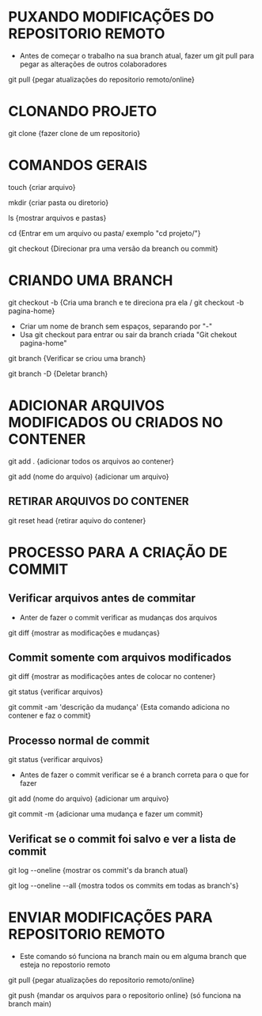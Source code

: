 # PUXANDO MODIFICAÇÕES DO REPOSITORIO REMOTO
- Antes de começar o trabalho na sua branch atual, fazer um git pull para pegar as alterações de outros colaboradores

git pull {pegar atualizações do repositorio remoto/online}

# CLONANDO PROJETO

git clone {fazer clone de um repositorio}

# COMANDOS GERAIS

touch {criar arquivo}

mkdir {criar pasta ou diretorio}

ls {mostrar arquivos e pastas}

cd {Entrar em um arquivo ou pasta/ exemplo "cd projeto/"}

git checkout {Direcionar pra uma versão da breanch ou commit}

# CRIANDO UMA BRANCH

git checkout -b {Cria uma branch e te direciona pra ela / git checkout -b pagina-home}
- Criar um nome de branch sem espaços, separando por "-"
- Usa git checkout para entrar ou sair da branch criada "Git chekout pagina-home"

git branch {Verificar se criou uma branch}

git branch -D {Deletar branch}

# ADICIONAR ARQUIVOS MODIFICADOS OU CRIADOS NO CONTENER

git add . {adicionar todos os arquivos ao contener}

git add (nome do arquivo) {adicionar um arquivo}

## RETIRAR ARQUIVOS DO CONTENER

git reset head {retirar aquivo do contener}

# PROCESSO PARA A CRIAÇÃO DE COMMIT
## Verificar arquivos antes de commitar
- Anter de fazer o commit verificar as mudanças dos arquivos 

git diff {mostrar as modificações e mudanças}

## Commit somente com arquivos modificados

git diff {mostrar as modificações antes de colocar no contener}

git status {verificar arquivos}

git commit -am 'descrição da mudança' {Esta comando adiciona no contener e faz o commit}

## Processo normal de commit

git status {verificar arquivos}
- Antes de fazer o commit verificar se é a branch correta para o que for fazer

git add (nome do arquivo) {adicionar um arquivo}

git commit -m {adicionar uma mudança e fazer um commit}

## Verificat se o commit foi salvo e ver a lista de commit

git log --oneline {mostrar os commit's da branch atual}

git log --oneline --all {mostra todos os commits em todas as branch's}

# ENVIAR MODIFICAÇÕES PARA REPOSITORIO REMOTO
- Este comando só funciona na branch main ou em alguma branch que esteja no repostorio remoto 

git pull {pegar atualizações do repositorio remoto/online}

git push {mandar os arquivos para o repositorio online} (só funciona na branch main)
